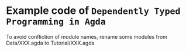Example code of `Dependently Typed Programming in Agda`
===

To avoid confliction of module names, rename some modules from Data/XXX.agda to Tutorial/XXX.agda
